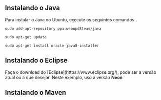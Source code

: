 ## Instalando o Java

<p> Para instalar o Java no Ubuntu, execute os seguintes comandos.</p>

```
sudo add-apt-repository ppa:webupd8team/java 

sudo apt-get update

sudo apt-get install oracle-java8-installer
```

## Instalando o Eclipse

<p> Faça o download do [Eclipse](https://www.eclipse.org/), pode ser a versão atual ou a que desejar. Neste exemplo, uso a versão <strong> Neon </strong> </p>


## Instalando o Maven

